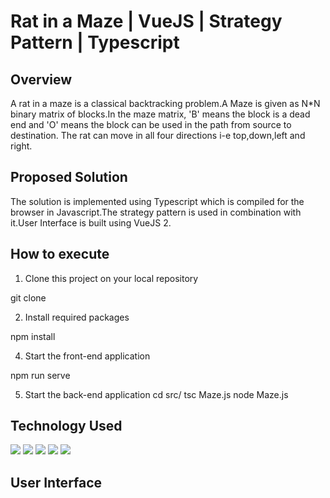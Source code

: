 # Rat in a Maze | VueJS | Strategy Pattern | Typescript

## Overview
A rat in a maze is a classical backtracking problem.A Maze is given as N*N binary matrix of blocks.In the maze matrix, 'B' means the block is a dead end and 'O' means the block can be used in the path from source to destination.
The rat can move in all four directions i-e top,down,left and right.
## Proposed Solution 

The solution is implemented using Typescript which is compiled for the browser in Javascript.The strategy pattern is used in combination with it.User Interface is built using VueJS 2.

## How to execute

1. Clone this project on your local repository

git clone <repository link>

2. Install required packages

npm install

4. Start the front-end application

npm run serve


5. Start the back-end application
cd src/
tsc Maze.js
node Maze.js


## Technology Used

<div>
  <img name = "VueJS" src = "https://img.shields.io/badge/-VueJS-yellow">
  <img name = "Typescript" src = "https://img.shields.io/badge/-TypeScript-yellow">
  <img name = "Strategy Pattern" src = "https://img.shields.io/badge/Strategy-Pattern-yellow">
  <img name = "VueX" src = "https://img.shields.io/badge/-VueX-yellow">
  <img name = "Javascript" src = "https://img.shields.io/badge/-JavaScript-yellow">
</div>

## User Interface



